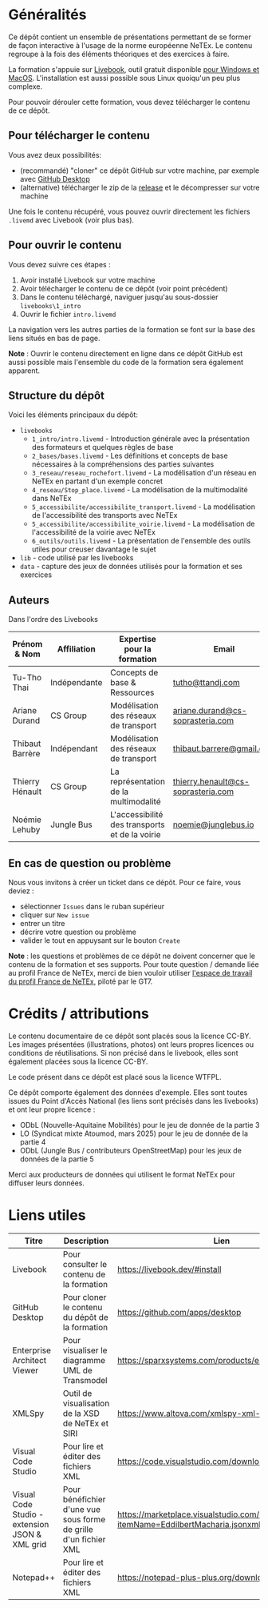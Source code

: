 # Généralités

Ce dépôt contient un ensemble de présentations permettant de se former de façon interactive à l'usage de la norme européenne NeTEx. Le contenu regroupe à la fois des éléments théoriques et des exercices à faire.

La formation s'appuie sur [Livebook](https://livebook.dev/), outil gratuit disponible [pour Windows et MacOS](https://livebook.dev/#install). L'installation est aussi possible sous Linux quoiqu'un peu plus complexe.

Pour pouvoir dérouler cette formation, vous devez télécharger le contenu de ce dépôt.

## Pour télécharger le contenu

Vous avez deux possibilités:
- (recommandé) "cloner" ce dépôt GitHub sur votre machine, par exemple avec [GitHub Desktop](https://github.com/apps/desktop)
- (alternative) télécharger le zip de la [release](releases) et le décompresser sur votre machine

Une fois le contenu récupéré, vous pouvez ouvrir directement les fichiers `.livemd` avec Livebook (voir plus bas).

## Pour ouvrir le contenu

Vous devez suivre ces étapes :
1. Avoir installé Livebook sur votre machine
2. Avoir télécharger le contenu de ce dépôt (voir point précédent)
3. Dans le contenu téléchargé, naviguer jusqu'au sous-dossier `livebooks\1_intro`
4. Ouvrir le fichier `intro.livemd`

La navigation vers les autres parties de la formation se font sur la base des liens situés en bas de page. 

**Note** : Ouvrir le contenu directement en ligne dans ce dépôt GitHub est aussi possible mais l'ensemble du code de la formation sera également apparent.

## Structure du dépôt

Voici les éléments principaux du dépôt:

- `livebooks`
  - `1_intro/intro.livemd` - Introduction générale avec la présentation des formateurs et quelques règles de base
  - `2_bases/bases.livemd` - Les définitions et concepts de base nécessaires à la compréhensions des parties suivantes
  - `3_reseau/reseau_rochefort.livemd` - La modélisation d'un réseau en NeTEx en partant d'un exemple concret
  - `4_reseau/Stop_place.livemd` - La modélisation de la multimodalité dans NeTEx
  - `5_accessibilite/accessibilite_transport.livemd` - La modélisation de l'accessibilité des transports avec NeTEx
  - `5_accessibilite/accessibilite_voirie.livemd` - La modélisation de l'accessibilité de la voirie avec NeTEx
  - `6_outils/outils.livemd` - La présentation de l'ensemble des outils utiles pour creuser davantage le sujet
- `lib` - code utilisé par les livebooks
- `data` - capture des jeux de données utilisés pour la formation et ses exercices

## Auteurs

Dans l'ordre des Livebooks

|Prénom & Nom |Affiliation |Expertise pour la formation | Email |
|------|--------------------------------------|------------------|-------------------------|
|Tu-Tho Thai|Indépendante|Concepts de base & Ressources|tutho@ttandj.com|
|Ariane Durand|CS Group|Modélisation des réseaux de transport|ariane.durand@cs-soprasteria.com|
|Thibaut Barrère|Indépendant|Modélisation des réseaux de transport|thibaut.barrere@gmail.com|
|Thierry Hénault|CS Group|La représentation de la multimodalité|thierry.henault@cs-soprasteria.com|
|Noémie Lehuby|Jungle Bus|L'accessibilité des transports et de la voirie|noemie@junglebus.io|

## En cas de question ou problème

Nous vous invitons à créer un ticket dans ce dépôt. Pour ce faire, vous deviez :
- sélectionner `Issues` dans le ruban supérieur
- cliquer sur `New issue`
- entrer un titre
- décrire votre question ou problème
- valider le tout en appuysant sur le bouton `Create`

**Note** : les questions et problèmes de ce dépôt ne doivent concerner que le contenu de la formation et ses supports. Pour toute question / demande liée au profil France de NeTEx, merci de bien vouloir utiliser [l'espace de travail du profil France de NeTEx](https://github.com/etalab/transport-profil-netex-fr), piloté par le GT7.

# Crédits / attributions

Le contenu documentaire de ce dépôt sont placés sous la licence CC-BY.
Les images présentées (illustrations, photos) ont leurs propres licences ou conditions de réutilisations. Si non précisé dans le livebook, elles sont également placées sous la licence CC-BY.

Le code présent dans ce dépôt est placé sous la licence WTFPL.

Ce dépôt comporte également des données d'exemple. Elles sont toutes issues du Point d'Accès National (les liens sont précisés dans les livebooks) et ont leur propre licence :
- ODbL (Nouvelle-Aquitaine Mobilités) pour le jeu de donnée de la partie 3
- LO (Syndicat mixte Atoumod, mars 2025) pour le jeu de donnée de la partie 4
- ODbL (Jungle Bus / contributeurs OpenStreetMap) pour les jeux de données de la partie 5

Merci aux producteurs de données qui utilisent le format NeTEx pour diffuser leurs données.

# Liens utiles

| Titre                                          | Description                                                        | Lien                                                                                     |
| ---------------------------------------------- | ------------------------------------------------------------------ | ---------------------------------------------------------------------------------------- |
| Livebook                                       | Pour consulter le contenu de la formation                          | https://livebook.dev/#install                                                            |
| GitHub Desktop                                 | Pour cloner le contenu du dépôt de la formation                    | https://github.com/apps/desktop                                                          |
| Enterprise Architect Viewer                    | Pour visualiser le diagramme UML de Transmodel                     | https://sparxsystems.com/products/ea/downloads.html                                      |
| XMLSpy                                         | Outil de visualisation de la XSD de NeTEx et SIRI                  | https://www.altova.com/xmlspy-xml-editor/download                                        |
| Visual Code Studio                             | Pour lire et éditer des fichiers XML                              | https://code.visualstudio.com/download                                                   |
| Visual Code Studio - extension JSON & XML grid | Pour bénéfichier d'une vue sous forme de grille d'un fichier XML | https://marketplace.visualstudio.com/items?itemName=EddilbertMacharia.jsonxmlgridviewer  |
| Notepad++                                      | Pour lire et éditer des fichiers XML                              | https://notepad-plus-plus.org/downloads/                                                 |
